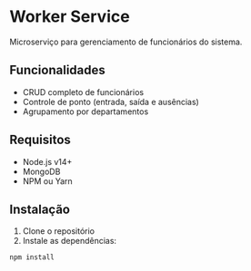 # Worker Service

Microserviço para gerenciamento de funcionários do sistema.

## Funcionalidades

- CRUD completo de funcionários
- Controle de ponto (entrada, saída e ausências)
- Agrupamento por departamentos

## Requisitos

- Node.js v14+
- MongoDB
- NPM ou Yarn

## Instalação

1. Clone o repositório
2. Instale as dependências:
```bash
npm install